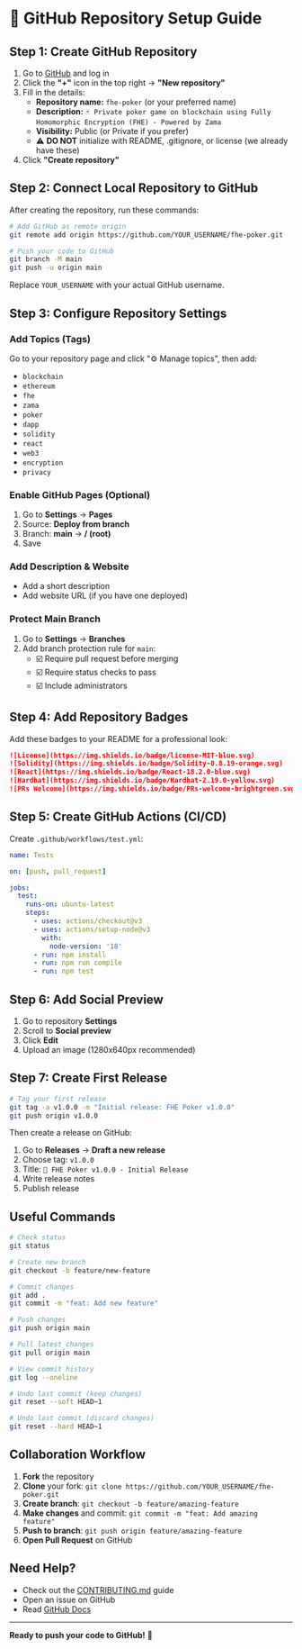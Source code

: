 # 🚀 GitHub Repository Setup Guide

## Step 1: Create GitHub Repository

1. Go to [GitHub](https://github.com) and log in
2. Click the **"+"** icon in the top right → **"New repository"**
3. Fill in the details:
   - **Repository name:** `fhe-poker` (or your preferred name)
   - **Description:** `🃏 Private poker game on blockchain using Fully Homomorphic Encryption (FHE) - Powered by Zama`
   - **Visibility:** Public (or Private if you prefer)
   - ⚠️ **DO NOT** initialize with README, .gitignore, or license (we already have these)
4. Click **"Create repository"**

## Step 2: Connect Local Repository to GitHub

After creating the repository, run these commands:

```bash
# Add GitHub as remote origin
git remote add origin https://github.com/YOUR_USERNAME/fhe-poker.git

# Push your code to GitHub
git branch -M main
git push -u origin main
```

Replace `YOUR_USERNAME` with your actual GitHub username.

## Step 3: Configure Repository Settings

### Add Topics (Tags)
Go to your repository page and click "⚙️ Manage topics", then add:
- `blockchain`
- `ethereum`
- `fhe`
- `zama`
- `poker`
- `dapp`
- `solidity`
- `react`
- `web3`
- `encryption`
- `privacy`

### Enable GitHub Pages (Optional)
1. Go to **Settings** → **Pages**
2. Source: **Deploy from branch**
3. Branch: **main** → **/ (root)**
4. Save

### Add Description & Website
- Add a short description
- Add website URL (if you have one deployed)

### Protect Main Branch
1. Go to **Settings** → **Branches**
2. Add branch protection rule for `main`:
   - ☑️ Require pull request before merging
   - ☑️ Require status checks to pass
   - ☑️ Include administrators

## Step 4: Add Repository Badges

Add these badges to your README for a professional look:

```markdown
![License](https://img.shields.io/badge/license-MIT-blue.svg)
![Solidity](https://img.shields.io/badge/Solidity-0.8.19-orange.svg)
![React](https://img.shields.io/badge/React-18.2.0-blue.svg)
![Hardhat](https://img.shields.io/badge/Hardhat-2.19.0-yellow.svg)
![PRs Welcome](https://img.shields.io/badge/PRs-welcome-brightgreen.svg)
```

## Step 5: Create GitHub Actions (CI/CD)

Create `.github/workflows/test.yml`:

```yaml
name: Tests

on: [push, pull_request]

jobs:
  test:
    runs-on: ubuntu-latest
    steps:
      - uses: actions/checkout@v3
      - uses: actions/setup-node@v3
        with:
          node-version: '18'
      - run: npm install
      - run: npm run compile
      - run: npm test
```

## Step 6: Add Social Preview

1. Go to repository **Settings**
2. Scroll to **Social preview**
3. Click **Edit**
4. Upload an image (1280x640px recommended)

## Step 7: Create First Release

```bash
# Tag your first release
git tag -a v1.0.0 -m "Initial release: FHE Poker v1.0.0"
git push origin v1.0.0
```

Then create a release on GitHub:
1. Go to **Releases** → **Draft a new release**
2. Choose tag: `v1.0.0`
3. Title: `🎉 FHE Poker v1.0.0 - Initial Release`
4. Write release notes
5. Publish release

## Useful Commands

```bash
# Check status
git status

# Create new branch
git checkout -b feature/new-feature

# Commit changes
git add .
git commit -m "feat: Add new feature"

# Push changes
git push origin main

# Pull latest changes
git pull origin main

# View commit history
git log --oneline

# Undo last commit (keep changes)
git reset --soft HEAD~1

# Undo last commit (discard changes)
git reset --hard HEAD~1
```

## Collaboration Workflow

1. **Fork** the repository
2. **Clone** your fork: `git clone https://github.com/YOUR_USERNAME/fhe-poker.git`
3. **Create branch**: `git checkout -b feature/amazing-feature`
4. **Make changes** and commit: `git commit -m "feat: Add amazing feature"`
5. **Push to branch**: `git push origin feature/amazing-feature`
6. **Open Pull Request** on GitHub

## Need Help?

- Check out the [CONTRIBUTING.md](CONTRIBUTING.md) guide
- Open an issue on GitHub
- Read [GitHub Docs](https://docs.github.com)

---

**Ready to push your code to GitHub!** 🚀

